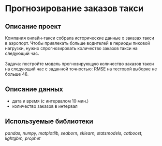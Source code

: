 # Прогнозирование заказов такси
## Описание проект
Компания онлайн-такси собрала исторические данные о заказах такси в аэропорт. Чтобы привлекать больше водителей в периоды пиковой нагрузки, нужно спрогнозировать количество заказов такси на следующий час. <br><br> 
Задача: постройте модель прогнозирующую количество заказов такси на следующий час с заданной точностью: RMSE на тестовой выборке не больше 48.
## Описание данных
- дата и время (с интервалом 10 мин.)
- количество заказов в интервал
## Используемые библиотеки
*pandas, numpy, matplotlib, seaborn, sklearn, statsmodels, catboost, lightgbm, prophet*
